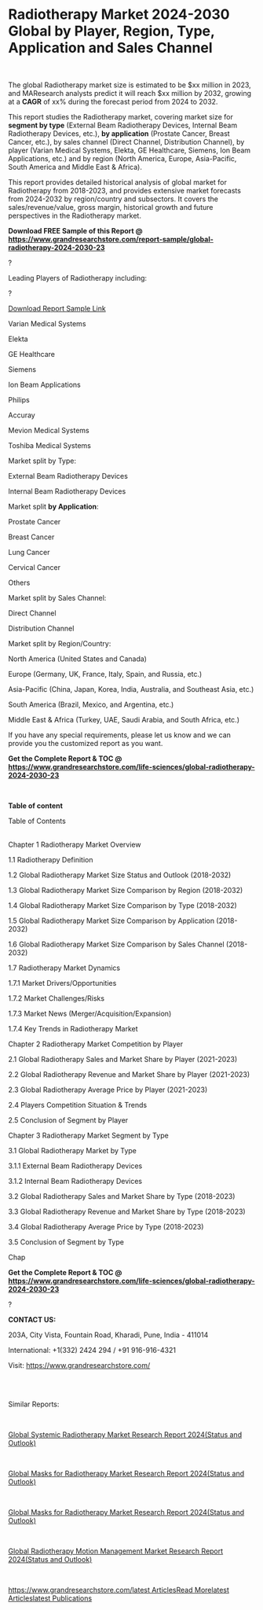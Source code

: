 <h1>Radiotherapy Market 2024-2030 Global by Player, Region, Type, Application and Sales Channel</h1><br/><p>The global Radiotherapy market size is estimated to be $xx million in 2023, and MAResearch analysts predict it will reach $xx million by 2032, growing at a <strong>CAGR</strong> of xx% during the forecast period from 2024 to 2032.</p>
 
 
 
 <p>This report studies the Radiotherapy market, covering market size for <strong>segment by type</strong> (External Beam Radiotherapy Devices, Internal Beam Radiotherapy Devices, etc.), <strong>by application</strong> (Prostate Cancer, Breast Cancer, etc.), by sales channel (Direct Channel, Distribution Channel), by player (Varian Medical Systems, Elekta, GE Healthcare, Siemens, Ion Beam Applications, etc.) and by region (North America, Europe, Asia-Pacific, South America and Middle East & Africa).</p>
 
 
 
 <p>This report provides detailed historical analysis of global market for Radiotherapy from 2018-2023, and provides extensive market forecasts from 2024-2032 by region/country and subsectors. It covers the sales/revenue/value, gross margin, historical growth and future perspectives in the Radiotherapy market.</p>
 
 
 
 <div><b>Download FREE Sample of this Report @ <a href="https://www.grandresearchstore.com/report-sample/global-radiotherapy-2024-2030-23">https://www.grandresearchstore.com/report-sample/global-radiotherapy-2024-2030-23</a></b></div>
 
 
 
 <p>? </p>
 
 
 
 <p>Leading Players of Radiotherapy including:</p>
 
 
 
 <p>? </p>
 
 
 
 <p><a href="https://www.grandresearchstore.com/mr-admin/report-sample/global-radiotherapy-2024-2030-23">Download Report Sample Link</a></p>
 
 
 
 <p>Varian Medical Systems</p>
 
 
 
 <p>Elekta</p>
 
 
 
 <p>GE Healthcare</p>
 
 
 
 <p>Siemens</p>
 
 
 
 <p>Ion Beam Applications</p>
 
 
 
 <p>Philips</p>
 
 
 
 <p>Accuray</p>
 
 
 
 <p>Mevion Medical Systems</p>
 
 
 
 <p>Toshiba Medical Systems</p>
 
 
 
 <p>Market split by Type:</p>
 
 
 
 <p>External Beam Radiotherapy Devices</p>
 
 
 
 <p>Internal Beam Radiotherapy Devices</p>
 
 
 
 <p>Market split <strong>by Application</strong>:</p>
 
 
 
 <p>Prostate Cancer</p>
 
 
 
 <p>Breast Cancer</p>
 
 
 
 <p>Lung Cancer</p>
 
 
 
 <p>Cervical Cancer</p>
 
 
 
 <p>Others</p>
 
 
 
 <p>Market split by Sales Channel:</p>
 
 
 
 <p>Direct Channel</p>
 
 
 
 <p>Distribution Channel</p>
 
 
 
 <p>Market split by Region/Country:</p>
 
 
 
 <p>North America (United States and Canada)</p>
 
 
 
 <p>Europe (Germany, UK, France, Italy, Spain, and Russia, etc.)</p>
 
 
 
 <p>Asia-Pacific (China, Japan, Korea, India, Australia, and Southeast Asia, etc.)</p>
 
 
 
 <p>South America (Brazil, Mexico, and Argentina, etc.)</p>
 
 
 
 <p>Middle East & Africa (Turkey, UAE, Saudi Arabia, and South Africa, etc.)</p>
 
 
 
 <p>If you have any special requirements, please let us know and we can provide you the customized report as you want.</p>
 
 
 
 <div><b>Get the Complete Report & TOC @ <a href="https://www.grandresearchstore.com/life-sciences/global-radiotherapy-2024-2030-23">https://www.grandresearchstore.com/life-sciences/global-radiotherapy-2024-2030-23</a></b></div>
 
 
 
 <p><br />
 
 <b>Table of content</b></p>
 
 
 
 <p>Table of Contents<br />
 
 <br />
 
 Chapter 1 Radiotherapy Market Overview<br />
 
 1.1 Radiotherapy Definition<br />
 
 1.2 Global Radiotherapy Market Size Status and Outlook (2018-2032)<br />
 
 1.3 Global Radiotherapy Market Size Comparison by Region (2018-2032)<br />
 
 1.4 Global Radiotherapy Market Size Comparison by Type (2018-2032)<br />
 
 1.5 Global Radiotherapy Market Size Comparison by Application (2018-2032)<br />
 
 1.6 Global Radiotherapy Market Size Comparison by Sales Channel (2018-2032)<br />
 
 1.7 Radiotherapy Market Dynamics<br />
 
 1.7.1 Market Drivers/Opportunities<br />
 
 1.7.2 Market Challenges/Risks<br />
 
 1.7.3 Market News (Merger/Acquisition/Expansion)<br />
 
 1.7.4 Key Trends in Radiotherapy Market<br />
 
 Chapter 2 Radiotherapy Market Competition by Player<br />
 
 2.1 Global Radiotherapy Sales and Market Share by Player (2021-2023)<br />
 
 2.2 Global Radiotherapy Revenue and Market Share by Player (2021-2023)<br />
 
 2.3 Global Radiotherapy Average Price by Player (2021-2023)<br />
 
 2.4 Players Competition Situation & Trends<br />
 
 2.5 Conclusion of Segment by Player<br />
 
 Chapter 3 Radiotherapy Market Segment by Type<br />
 
 3.1 Global Radiotherapy Market by Type<br />
 
 3.1.1 External Beam Radiotherapy Devices<br />
 
 3.1.2 Internal Beam Radiotherapy Devices<br />
 
 3.2 Global Radiotherapy Sales and Market Share by Type (2018-2023)<br />
 
 3.3 Global Radiotherapy Revenue and Market Share by Type (2018-2023)<br />
 
 3.4 Global Radiotherapy Average Price by Type (2018-2023)<br />
 
 3.5 Conclusion of Segment by Type<br />
 
 Chap</p>
 
 
 
 <div><b>Get the Complete Report & TOC @ <a href="https://www.grandresearchstore.com/life-sciences/global-radiotherapy-2024-2030-23">https://www.grandresearchstore.com/life-sciences/global-radiotherapy-2024-2030-23</a></b></div>
 
 
 
 <p>? </p>
 
 
 
 <p><b>CONTACT US:</b><br />
 
 203A, City Vista, Fountain Road, Kharadi, Pune, India - 411014<br />
 
 International: +1(332) 2424 294 / +91 916-916-4321<br />
 
 Visit: <a href="https://www.grandresearchstore.com/">https://www.grandresearchstore.com/</a><br />
 
 <br />
 
 <br />
 
 Similar Reports:<br />
 
 <br />
 
 <a href="https://www.grandresearchstore.com/life-sciences/global-systemic-radiotherapy-2024-98">Global Systemic Radiotherapy Market Research Report 2024(Status and Outlook)</a><br />
 
 <br />
 
 <a href="https://www.grandresearchstore.com/life-sciences/global-masks-for-radiotherapy-2024-119">Global Masks for Radiotherapy Market Research Report 2024(Status and Outlook)</a><br />
 
 <br />
 
 <a href="https://www.grandresearchstore.com/life-sciences/global-masks-for-radiotherapy-2024-447">Global Masks for Radiotherapy Market Research Report 2024(Status and Outlook)</a><br />
 
 <br />
 
 <a href="https://www.grandresearchstore.com/life-sciences/global-radiotherapy-motion-management-2024-938">Global Radiotherapy Motion Management Market Research Report 2024(Status and Outlook)</a><br />
 
 <br />
 
 <a href="https://gyeongbokgung.com">https://www.grandresearchstore.com/</a><a href="https://hallyeomaritime.com">latest Articles</a><a href="https://jingwansa.com">Read More</a><a href="https://nguoiviet.jp/">latest Articles</a><a href="https://www.intelmarketresearch.com/">latest Publications</a></p>